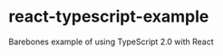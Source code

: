 react-typescript-example
========================

Barebones example of using TypeScript 2.0 with React

